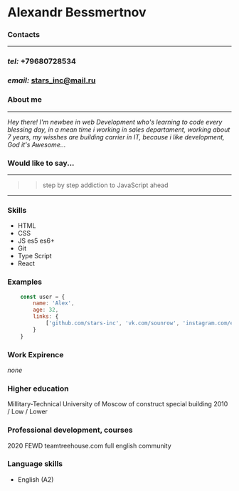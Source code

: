 # Alexandr Bessmertnov
### Contacts 
----------

### *tel:* +79680728534
### *email:* <stars_inc@mail.ru>



### About me
----------

*Hey there! I'm newbee in web Development who's learning to code every blessing day, in a mean time i working in sales departament, working about 7 years, my wisshes are building carrier in IT, because i like development, God it's Awesome...*

### Would like to say...
----------

>> step by step addiction to JavaScript ahead

----------
### Skills

- HTML
- CSS
- JS es5 es6+
- Git
- Type Script
- React

### Examples 

```js
    const user = {
        name: 'Alex',
        age: 32,
        links: {
            ['github.com/stars-inc', 'vk.com/sounrow', 'instagram.com/elitemorning/']
        }
    }
```
### Work Expirence 
*none*

### Higher education 

Millitary-Technical University of Moscow of construct special building 2010 / Low / Lower

### Professional development, courses
2020 FEWD teamtreehouse.com full english community

### Language skills 

- English (A2)
